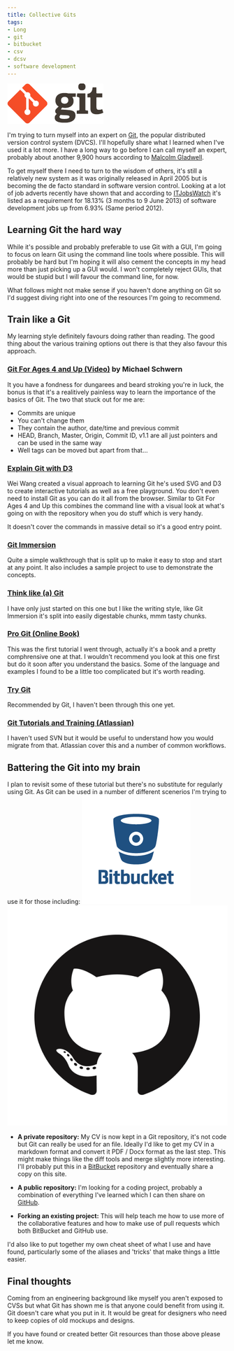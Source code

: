 ```yaml
---
title: Collective Gits
tags:
- Long
- git
- bitbucket
- csv
- dcsv
- software development
---
```


[![](/images/static_52001c0be4b09bc7c9f838c9_52224ed3e4b0ba9919a3e0e1_53956fdfe4b05b6ed482d9cd_1402302432246__img.png)](http://git-scm.com)

I'm trying to turn myself into an expert on [Git](http://git-scm.com/), the popular distributed version control system (DVCS). I'll hopefully share what I learned when I've used it a lot more. I have a long way to go before I can call myself an expert, probably about another 9,900 hours according to [Malcolm Gladwell](http://www.amazon.co.uk/Outliers-Story-Success-Malcolm-Gladwell/dp/0141036257).

To get myself there I need to turn to the wisdom of others, it's still a relatively new system as it was originally released in April 2005 but is becoming the de facto standard in software version control. Looking at a lot of job adverts recently have shown that and according to [ITJobsWatch](http://www.itjobswatch.co.uk/jobs/uk/git%20%28software%29.do) it's listed as a requirement for 18.13% (3 months to 9 June 2013) of software development jobs up from 6.93% (Same period 2012).

## Learning Git the hard way

While it's possible and probably preferable to use Git with a GUI, I'm going to focus on learn Git using the command line tools where possible. This will probably be hard but I'm hoping it will also cement the concepts in my head more than just picking up a GUI would. I won't completely reject GUIs, that would be stupid but I will favour the command line, for now.

What follows might not make sense if you haven't done anything on Git so I'd suggest diving right into one of the resources I'm going to recommend.

## Train like a Git

My learning style definitely favours doing rather than reading. The good thing about the various training options out there is that they also favour this approach.

### [Git For Ages 4 and Up (Video)](https://www.google.co.uk/url?sa=t&rct=j&q=&esrc=s&source=web&cd=1&cad=rja&uact=8&ved=0CCgQFjAA&url=http%3A%2F%2Fwww.youtube.com%2Fwatch%3Fv%3D1ffBJ4sVUb4&ei=i3aVU6maJIeVPOyHgZAF&usg=AFQjCNF3f4P-Uk8ZYj-xy173AXvPoH-Oww&bvm=bv.68445247,d.ZWU) by Michael Schwern

It you have a fondness for dungarees and beard stroking you're in luck, the bonus is that it's a realitively painless way to learn the importance of the basics of Git. The two that stuck out for me are:

* Commits are unique 
* You can't change them
* They contain the author, date/time and previous commit
* HEAD, Branch, Master, Origin, Commit ID, v1.1 are all just pointers and can be used in the same way 
* Well tags can be moved but apart from that...

### [Explain Git with D3](http://www.wei-wang.com/ExplainGitWithD3/)

Wei Wang created a visual approach to learning Git he's used SVG and D3 to create interactive tutorials as well as a free playground. You don't even need to install Git as you can do it all from the browser. Similar to Git For Ages 4 and Up this combines the command line with a visual look at what's going on with the repository when you do stuff which is very handy.

It doesn't cover the commands in massive detail so it's a good entry point.

### [Git Immersion](http://gitimmersion.com)

Quite a simple walkthrough that is split up to make it easy to stop and start at any point. It also includes a sample project to use to demonstrate the concepts.

### [Think like (a) Git](http://think-like-a-git.net)

I have only just started on this one but I like the writing style, like Git Immersion it's split into easily digestable chunks, mmm tasty chunks.

### [Pro Git (Online Book)](http://git-scm.com/book)

This was the first tutorial I went through, actually it's a book and a pretty comphrensive one at that. I wouldn't recommend you look at this one first but do it soon after you understand the basics. Some of the language and examples I found to be a little too complicated but it's worth reading.

### [Try Git](https://try.github.io/)

Recommended by Git, I haven't been through this one yet.

### [Git Tutorials and Training (Atlassian)](https://www.atlassian.com/git)

I haven't used SVN but it would be useful to understand how you would migrate from that. Atlassian cover this and a number of common workflows.

## Battering the Git into my brain

I plan to revisit some of these tutorial but there's no substitute for regularly using Git. As Git can be used in a number of different scenerios I'm trying to use it for those including: 
[![](/images/static_52001c0be4b09bc7c9f838c9_52224ed3e4b0ba9919a3e0e1_539595d9e4b05bede087eaae_1402312154126__img.png)](http://bitbucket.com) 
[![](/images/static_52001c0be4b09bc7c9f838c9_52224ed3e4b0ba9919a3e0e1_53959567e4b05bede087ea44_1402312039947__img.png)](http://github.com)
* **A private repository:**
 My CV is now kept in a Git repository, it's not code but Git can really be used for an file. Ideally I'd like to get my CV in a markdown format and convert it PDF / Docx format as the last step. This might make things like the diff tools and merge slightly more interesting. I'll probably put this in a [BitBucket](http://github.com) repository and eventually share a copy on this site.

* **A public repository:**
 I'm looking for a coding project, probably a combination of everything I've learned which I can then share on [GitHub](http://bitbucket.com).

* **Forking an existing project:**
 This will help teach me how to use more of the collaborative features and how to make use of pull requests which both BitBucket and GitHub use.

I'd also like to put together my own cheat sheet of what I use and have found, particularly some of the aliases and 'tricks' that make things a little easier.

## Final thoughts

Coming from an engineering background like myself you aren't exposed to CVSs but what Git has shown me is that anyone could benefit from using it. Git doesn't care what you put in it. It would be great for designers who need to keep copies of old mockups and designs.

If you have found or created better Git resources than those above please let me know.
